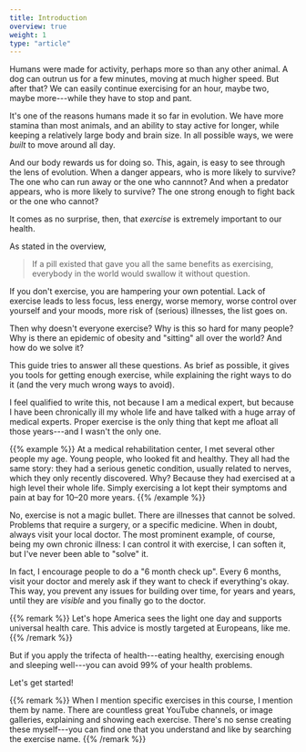 ```yaml
---
title: Introduction
overview: true
weight: 1
type: "article"
---
```


Humans were made for activity, perhaps more so than any other animal. A dog can outrun us for a few minutes, moving at much higher speed. But after that? We can easily continue exercising for an hour, maybe two, maybe more---while they have to stop and pant.

It's one of the reasons humans made it so far in evolution. We have more stamina than most animals, and an ability to stay active for longer, while keeping a relatively large body and brain size. In all possible ways, we were _built_ to move around all day.

And our body rewards us for doing so. This, again, is easy to see through the lens of evolution. When a danger appears, who is more likely to survive? The one who can run away or the one who cannnot? And when a predator appears, who is more likely to survive? The one strong enough to fight back or the one who cannot?

It comes as no surprise, then, that _exercise_ is extremely important to our health.

As stated in the overview,

> If a pill existed that gave you all the same benefits as exercising, everybody in the world would swallow it without question.

If you don't exercise, you are hampering your own potential. Lack of exercise leads to less focus, less energy, worse memory, worse control over yourself and your moods, more risk of (serious) illnesses, the list goes on.

Then why doesn't everyone exercise? Why is this so hard for many people? Why is there an epidemic of obesity and "sitting" all over the world? And how do we solve it?

This guide tries to answer all these questions. As brief as possible, it gives you tools for getting enough exercise, while explaining the right ways to do it (and the very much wrong ways to avoid).

I feel qualified to write this, not because I am a medical expert, but because I have been chronically ill my whole life and have talked with a huge array of medical experts. Proper exercise is the only thing that kept me afloat all those years---and I wasn't the only one.

{{% example %}}
At a medical rehabilitation center, I met several other people my age. Young people, who looked fit and healthy. They all had the same story: they had a serious genetic condition, usually related to nerves, which they only recently discovered. Why? Because they had exercised at a high level their whole life. Simply exercising a lot kept their symptoms and pain at bay for 10&ndash;20 more years.
{{% /example %}}

No, exercise is not a magic bullet. There are illnesses that cannot be solved. Problems that require a surgery, or a specific medicine. When in doubt, always visit your local doctor. The most prominent example, of course, being my own chronic illness: I can control it with exercise, I can soften it, but I've never been able to "solve" it.

In fact, I encourage people to do a "6 month check up". Every 6 months, visit your doctor and merely ask if they want to check if everything's okay. This way, you prevent any issues for building over time, for years and years, until they are _visible_ and you finally go to the doctor. 

{{% remark %}}
Let's hope America sees the light one day and supports universal health care. This advice is mostly targeted at Europeans, like me.
{{% /remark %}}

But if you apply the trifecta of health---eating healthy, exercising enough and sleeping well---you can avoid 99% of your health problems.

Let's get started!

{{% remark %}}
When I mention specific exercises in this course, I mention them by name. There are countless great YouTube channels, or image galleries, explaining and showing each exercise. There's no sense creating these myself---you can find one that you understand and like by searching the exercise name.
{{% /remark %}}